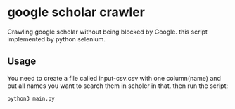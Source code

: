 # google scholar crawler

Crawling google scholar without being blocked by Google.
this script implemented by python selenium.

## Usage
You need to create a file called input-csv.csv with one column(name) and put all names you want to search them in scholer in that.
then run the script:
```
python3 main.py
```
